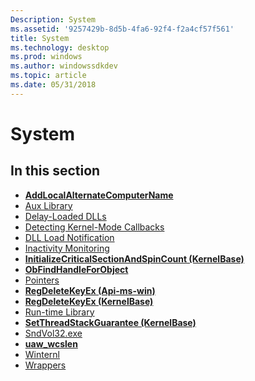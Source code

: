 ```yaml
---
Description: System
ms.assetid: '9257429b-8d5b-4fa6-92f4-f2a4cf57f561'
title: System
ms.technology: desktop
ms.prod: windows
ms.author: windowssdkdev
ms.topic: article
ms.date: 05/31/2018
---
```


# System

## In this section

-   [**AddLocalAlternateComputerName**](addlocalalternatecomputername.md)
-   [Aux Library](aux-library.md)
-   [Delay-Loaded DLLs](delay-loaded-dlls.md)
-   [Detecting Kernel-Mode Callbacks](detecting-kernel-mode-callbacks.md)
-   [DLL Load Notification](dll-load-notification.md)
-   [Inactivity Monitoring](inactivity-monitoring.md)
-   [**InitializeCriticalSectionAndSpinCount (KernelBase)**](https://msdn.microsoft.com/en-us/library/Ee388306(v=VS.85).aspx)
-   [**ObFindHandleForObject**](obfindhandleforobject.md)
-   [Pointers](pointers.md)
-   [**RegDeleteKeyEx (Api-ms-win)**](https://msdn.microsoft.com/en-us/library/Ee361587(v=VS.85).aspx)
-   [**RegDeleteKeyEx (KernelBase)**](https://msdn.microsoft.com/en-us/library/Ee125877(v=VS.85).aspx)
-   [Run-time Library](run-time-library.md)
-   [**SetThreadStackGuarantee (KernelBase)**](https://msdn.microsoft.com/en-us/library/Ee388307(v=VS.85).aspx)
-   [SndVol32.exe](sndvol32-exe-.md)
-   [**uaw\_wcslen**](/windows/desktop/api/stralign/nf-stralign-uaw_wcslen)
-   [Winternl](winternl.md)
-   [Wrappers](wrappers.md)

 

 



